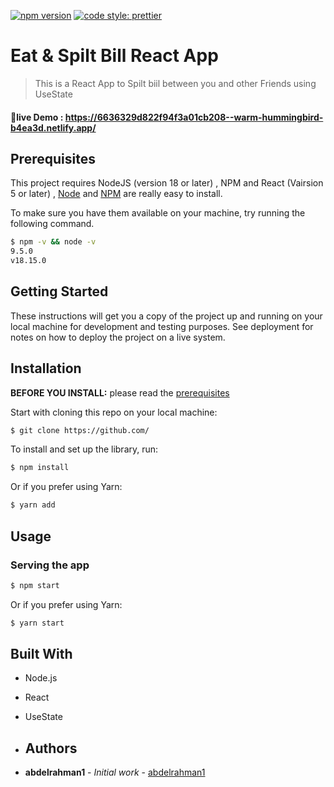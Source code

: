 [![npm version](https://badge.fury.io/js/angular2-expandable-list.svg)](https://badge.fury.io/js/angular2-expandable-list)
[![code style: prettier](https://img.shields.io/badge/code_style-prettier-ff69b4.svg?style=flat-square)](https://github.com/prettier/prettier)

# Eat & Spilt Bill React App
> This is a React App to Spilt biil between you and other Friends using UseState




#### 🌟live Demo :  https://6636329d822f94f3a01cb208--warm-hummingbird-b4ea3d.netlify.app/
## Prerequisites
 This project requires NodeJS (version 18 or later) , NPM and React (Vairsion 5 or later) 
 , [Node](http://nodejs.org/) and [NPM](https://npmjs.org/) are really easy to install.

To make sure you have them available on your machine,
try running the following command.

```sh
$ npm -v && node -v
9.5.0
v18.15.0
```

## Getting Started

These instructions will get you a copy of the project up and running on your local machine for development and testing purposes. See deployment for notes on how to deploy the project on a live system.

## Installation

**BEFORE YOU INSTALL:** please read the [prerequisites](#prerequisites)

Start with cloning this repo on your local machine:

```sh
$ git clone https://github.com/
```

To install and set up the library, run:

```sh
$ npm install
```

Or if you prefer using Yarn:

```sh
$ yarn add
```


## Usage

### Serving the app

```sh
$ npm start
```

Or if you prefer using Yarn:

```sh
$ yarn start
```

## Built With
* Node.js 
* React
* UseState

* ## Authors

* **abdelrahman1** - *Initial work* - [abdelrahman1](https://github.com/abdelrahman1)
